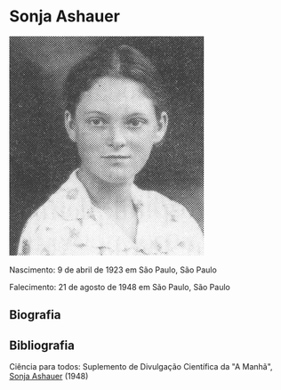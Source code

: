 # Sonja Ashauer

![](files/sonja_01.jpg)

Nascimento: 9 de abril de 1923 em São Paulo, São Paulo

Falecimento: 21 de agosto de 1948 em São Paulo, São Paulo

## Biografia

## Bibliografia
Ciência para todos: Suplemento de Divulgação Científica
da "A Manhã",
[Sonja Ashauer](http://memoria.bn.br/DocReader/hotpage/hotpageBN.aspx?bib=085782&pagfis=138&pesq=&url=http://memoria.bn.br/docreader#) 
(1948)

